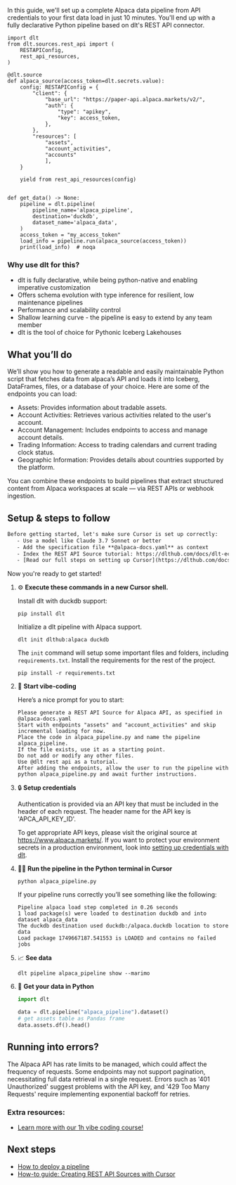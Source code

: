 In this guide, we'll set up a complete Alpaca data pipeline from API credentials to your first data load in just 10 minutes. You'll end up with a fully declarative Python pipeline based on dlt's REST API connector.

```python-outcome
import dlt
from dlt.sources.rest_api import (
    RESTAPIConfig,
    rest_api_resources,
)

@dlt.source
def alpaca_source(access_token=dlt.secrets.value):
    config: RESTAPIConfig = {
        "client": {
            "base_url": "https://paper-api.alpaca.markets/v2/",
            "auth": {
                "type": "apikey",
                "key": access_token,
            },
        },
        "resources": [
            "assets",
            "account_activities",
            "accounts"
            ],
    }

    yield from rest_api_resources(config)


def get_data() -> None:
    pipeline = dlt.pipeline(
        pipeline_name='alpaca_pipeline',
        destination='duckdb',
        dataset_name='alpaca_data', 
    )
    access_token = "my_access_token"
    load_info = pipeline.run(alpaca_source(access_token))
    print(load_info)  # noqa
```

### Why use dlt for this?

- dlt is fully declarative, while being python-native and enabling imperative customization
- Offers schema evolution with type inference for resilient, low maintenance pipelines
- Performance and scalability control
- Shallow learning curve - the pipeline is easy to extend by any team member
- dlt is the tool of choice for Pythonic Iceberg Lakehouses

## What you’ll do

We’ll show you how to generate a readable and easily maintainable Python script that fetches data from alpaca’s API and loads it into Iceberg, DataFrames, files, or a database of your choice. Here are some of the endpoints you can load:

- Assets: Provides information about tradable assets.
- Account Activities: Retrieves various activities related to the user's account.
- Account Management: Includes endpoints to access and manage account details.
- Trading Information: Access to trading calendars and current trading clock status.
- Geographic Information: Provides details about countries supported by the platform.

You can combine these endpoints to build pipelines that extract structured content from Alpaca workspaces at scale — via REST APIs or webhook ingestion.

## Setup & steps to follow

```default
Before getting started, let's make sure Cursor is set up correctly:
   - Use a model like Claude 3.7 Sonnet or better
   - Add the specification file **@alpaca-docs.yaml** as context
   - Index the REST API Source tutorial: https://dlthub.com/docs/dlt-ecosystem/verified-sources/rest_api/ and add it to context as **@dlt rest api**
   - [Read our full steps on setting up Cursor](https://dlthub.com/docs/dlt-ecosystem/llm-tooling/cursor-restapi#23-configuring-cursor-with-documentation)
```

Now you're ready to get started! 

1. ⚙️ **Execute these commands in a new Cursor shell.**
    
    Install dlt with duckdb support:
    ```shell
    pip install dlt
    ```

    Initialize a dlt pipeline with Alpaca support.
    ```shell
    dlt init dlthub:alpaca duckdb
    ```

    The `init` command will setup some important files and folders, including `requirements.txt`. Install the requirements for the rest of the project.
    ```shell
    pip install -r requirements.txt
    ```
    
2. 🤠 **Start vibe-coding**
    
    Here’s a nice prompt for you to start: 
    
    ```prompt
    Please generate a REST API Source for Alpaca API, as specified in @alpaca-docs.yaml 
    Start with endpoints "assets" and "account_activities" and skip incremental loading for now. 
    Place the code in alpaca_pipeline.py and name the pipeline alpaca_pipeline. 
    If the file exists, use it as a starting point. 
    Do not add or modify any other files. 
    Use @dlt rest api as a tutorial. 
    After adding the endpoints, allow the user to run the pipeline with python alpaca_pipeline.py and await further instructions.
    ```

    
3. 🔒 **Setup credentials** 
    
    Authentication is provided via an API key that must be included in the header of each request. The header name for the API key is 'APCA_API_KEY_ID'.
    
    To get appropriate API keys, please visit the original source at https://www.alpaca.markets/.
    If you want to protect your environment secrets in a production environment, look into [setting up credentials with dlt](https://dlthub.com/docs/walkthroughs/add_credentials).
    
4. 🏃‍♀️ **Run the pipeline in the Python terminal in Cursor**
    
    ```shell
    python alpaca_pipeline.py
    ```
    
    If your pipeline runs correctly you’ll see something like the following:
    
    ```shell
    Pipeline alpaca load step completed in 0.26 seconds
    1 load package(s) were loaded to destination duckdb and into dataset alpaca_data
    The duckdb destination used duckdb:/alpaca.duckdb location to store data
    Load package 1749667187.541553 is LOADED and contains no failed jobs
    ```
    
5. 📈 **See data**
    
    ```shell
    dlt pipeline alpaca_pipeline show --marimo
    ```
    
6. 🐍 **Get your data in Python**
    
    ```python
    import dlt

   data = dlt.pipeline("alpaca_pipeline").dataset()
   # get assets table as Pandas frame
   data.assets.df().head()
    ```

## Running into errors?

The Alpaca API has rate limits to be managed, which could affect the frequency of requests. Some endpoints may not support pagination, necessitating full data retrieval in a single request. Errors such as '401 Unauthorized' suggest problems with the API key, and '429 Too Many Requests' require implementing exponential backoff for retries.

### Extra resources:

- [Learn more with our 1h vibe coding course!](https://www.youtube.com/watch?v=GGid70rnJuM)

## Next steps

- [How to deploy a pipeline](https://dlthub.com/docs/walkthroughs/deploy-a-pipeline)
- [How-to guide: Creating REST API Sources with Cursor](https://dlthub.com/docs/dlt-ecosystem/llm-tooling/cursor-restapi)